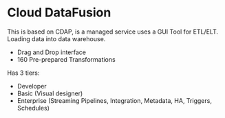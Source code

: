 # Cloud DataFusion

This is based on CDAP, is a managed service uses a GUI Tool for ETL/ELT. Loading data into data warehouse.

- Drag and Drop interface
- 160 Pre-prepared Transformations

Has 3 tiers:

- Developer
- Basic (Visual designer)
- Enterprise (Streaming Pipelines, Integration, Metadata, HA, Triggers, Schedules)
